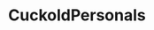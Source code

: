 ---
title: CuckoldPersonals
crosslinks:
- Cuckold
- houstonr4r
- wifesharing
- WouldYouFuckMyWife
---
